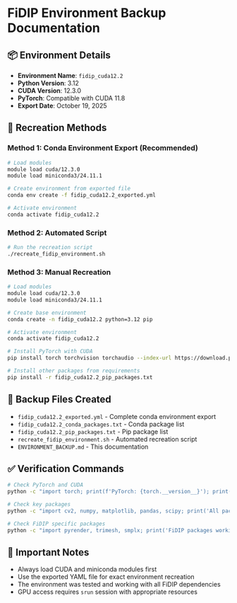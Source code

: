 # FiDIP Environment Backup Documentation

## **📦 Environment Details**
- **Environment Name**: `fidip_cuda12.2`
- **Python Version**: 3.12
- **CUDA Version**: 12.3.0
- **PyTorch**: Compatible with CUDA 11.8
- **Export Date**: October 19, 2025

## **🔧 Recreation Methods**

### **Method 1: Conda Environment Export (Recommended)**
```bash
# Load modules
module load cuda/12.3.0
module load miniconda3/24.11.1

# Create environment from exported file
conda env create -f fidip_cuda12.2_exported.yml

# Activate environment
conda activate fidip_cuda12.2
```

### **Method 2: Automated Script**
```bash
# Run the recreation script
./recreate_fidip_environment.sh
```

### **Method 3: Manual Recreation**
```bash
# Load modules
module load cuda/12.3.0
module load miniconda3/24.11.1

# Create base environment
conda create -n fidip_cuda12.2 python=3.12 pip

# Activate environment
conda activate fidip_cuda12.2

# Install PyTorch with CUDA
pip install torch torchvision torchaudio --index-url https://download.pytorch.org/whl/cu118

# Install other packages from requirements
pip install -r fidip_cuda12.2_pip_packages.txt
```

## **📁 Backup Files Created**
- `fidip_cuda12.2_exported.yml` - Complete conda environment export
- `fidip_cuda12.2_conda_packages.txt` - Conda package list
- `fidip_cuda12.2_pip_packages.txt` - Pip package list
- `recreate_fidip_environment.sh` - Automated recreation script
- `ENVIRONMENT_BACKUP.md` - This documentation

## **✅ Verification Commands**
```bash
# Check PyTorch and CUDA
python -c "import torch; print(f'PyTorch: {torch.__version__}'); print(f'CUDA: {torch.cuda.is_available()}')"

# Check key packages
python -c "import cv2, numpy, matplotlib, pandas, scipy; print('All packages imported successfully')"

# Check FiDIP specific packages
python -c "import pyrender, trimesh, smplx; print('FiDIP packages working')"
```

## **🚨 Important Notes**
- Always load CUDA and miniconda modules first
- Use the exported YAML file for exact environment recreation
- The environment was tested and working with all FiDIP dependencies
- GPU access requires `srun` session with appropriate resources
